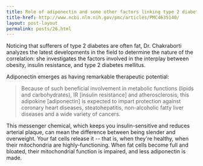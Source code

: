 ```yaml
---
title: Role of adiponectin and some other factors linking type 2 diabetes mellitus and obesity
title-href: http://www.ncbi.nlm.nih.gov/pmc/articles/PMC4635140/
layout: post-layout
permalink: posts/26.html
---
```


Noticing that sufferers of type 2 diabetes are often fat, Dr. Chakraborti analyzes the latest developments in the field to determine the nature of the correlation: she investigates the factors involved in the interplay between obesity, insulin resistance, and type 2 diabetes mellitus.

Adiponectin emerges as having remarkable therapeutic potential:

> Because of such beneficial involvement in metabolic functions (lipids and carbohydrates), <span class="sc">IR</span> [insulin resistance] and atherosclerosis, this adipokine [adiponectin] is expected to impart protection against coronary heart diseases, steatohepatitis, non-alcoholic fatty liver diseases and a wide variety of cancers.

This messenger chemical, which keeps you insulin-sensitive and reduces arterial plaque, can mean the difference between being slender and overweight. Your fat cells release it -- that is, when they're healthy, when their mitochondria are highly-functioning. When fat cells become full and bloated, their mitochondrial function is impaired, and less adiponectin is made.